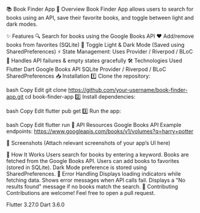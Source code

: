 📚 Book Finder App
🚀 Overview
Book Finder App allows users to search for books using an API, save their favorite books, and toggle between light and dark modes.

✨ Features
🔍 Search for books using the Google Books API
❤️ Add/remove books from favorites (SQLite)
🌙 Toggle Light & Dark Mode (Saved using SharedPreferences)
⚡ State Management: Uses Provider / Riverpod / BLoC
🔄 Handles API failures & empty states gracefully
🛠️ Technologies Used
Flutter
Dart
Google Books API
SQLite
Provider / Riverpod / BLoC
SharedPreferences
📥 Installation
1️⃣ Clone the repository:

bash
Copy
Edit
git clone https://github.com/your-username/book-finder-app.git
cd book-finder-app
2️⃣ Install dependencies:

bash
Copy
Edit
flutter pub get
3️⃣ Run the app:

bash
Copy
Edit
flutter run
🔗 API Resources
Google Books API
Example endpoints:
https://www.googleapis.com/books/v1/volumes?q=harry+potter

📸 Screenshots
(Attach relevant screenshots of your app’s UI here)

📝 How It Works
Users search for books by entering a keyword.
Books are fetched from the Google Books API.
Users can add books to favorites (stored in SQLite).
Dark Mode preference is stored using SharedPreferences.
🐞 Error Handling
Displays loading indicators while fetching data.
Shows error messages when API calls fail.
Displays a "No results found" message if no books match the search.
🤝 Contributing
Contributions are welcome! Feel free to open a pull request.


Flutter 3.27.0
Dart 3.6.0
